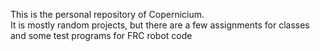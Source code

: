 This is the personal repository of Copernicium.<br>
It is mostly  random projects, but there are a few assignments for classes and some test programs for FRC robot code
